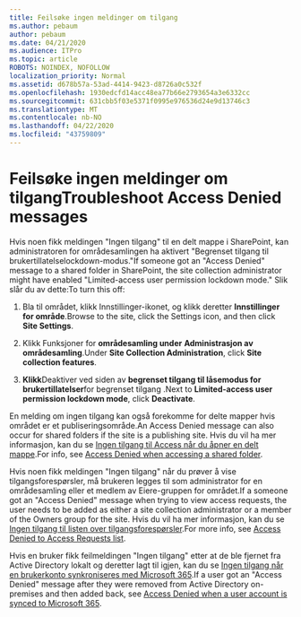 ```yaml
---
title: Feilsøke ingen meldinger om tilgang
ms.author: pebaum
author: pebaum
ms.date: 04/21/2020
ms.audience: ITPro
ms.topic: article
ROBOTS: NOINDEX, NOFOLLOW
localization_priority: Normal
ms.assetid: d678b57a-53ad-4414-9423-d8726a0c532f
ms.openlocfilehash: 1930edcfd14acc48ea77b66e2793654a3e6332cc
ms.sourcegitcommit: 631cbb5f03e5371f0995e976536d24e9d13746c3
ms.translationtype: MT
ms.contentlocale: nb-NO
ms.lasthandoff: 04/22/2020
ms.locfileid: "43759809"
---
```

# <a name="troubleshoot-access-denied-messages"></a><span data-ttu-id="eff88-102">Feilsøke ingen meldinger om tilgang</span><span class="sxs-lookup"><span data-stu-id="eff88-102">Troubleshoot Access Denied messages</span></span>

<span data-ttu-id="eff88-103">Hvis noen fikk meldingen "Ingen tilgang" til en delt mappe i SharePoint, kan administratoren for områdesamlingen ha aktivert "Begrenset tilgang til brukertillatelselockdown-modus."</span><span class="sxs-lookup"><span data-stu-id="eff88-103">If someone got an "Access Denied" message to a shared folder in SharePoint, the site collection administrator might have enabled "Limited-access user permission lockdown mode."</span></span> <span data-ttu-id="eff88-104">Slik slår du av dette:</span><span class="sxs-lookup"><span data-stu-id="eff88-104">To turn this off:</span></span> 
  
1. <span data-ttu-id="eff88-105">Bla til området, klikk Innstillinger-ikonet, og klikk deretter **Innstillinger for område**.</span><span class="sxs-lookup"><span data-stu-id="eff88-105">Browse to the site, click the Settings icon, and then click **Site Settings**.</span></span>
    
2. <span data-ttu-id="eff88-106">Klikk Funksjoner for **områdesamling under** **Administrasjon av områdesamling**.</span><span class="sxs-lookup"><span data-stu-id="eff88-106">Under **Site Collection Administration**, click **Site collection features**.</span></span>
    
3. <span data-ttu-id="eff88-107">**Klikk**Deaktiver ved siden av **begrenset tilgang til låsemodus for brukertillatelser**for begrenset tilgang .</span><span class="sxs-lookup"><span data-stu-id="eff88-107">Next to **Limited-access user permission lockdown mode**, click **Deactivate**.</span></span>
    
<span data-ttu-id="eff88-108">En melding om ingen tilgang kan også forekomme for delte mapper hvis området er et publiseringsområde.</span><span class="sxs-lookup"><span data-stu-id="eff88-108">An Access Denied message can also occur for shared folders if the site is a publishing site.</span></span> <span data-ttu-id="eff88-109">Hvis du vil ha mer informasjon, kan du se [Ingen tilgang til Access når du åpner en delt mappe](https://go.microsoft.com/fwlink/?linkid=2004317).</span><span class="sxs-lookup"><span data-stu-id="eff88-109">For info, see [Access Denied when accessing a shared folder](https://go.microsoft.com/fwlink/?linkid=2004317).</span></span>
  
<span data-ttu-id="eff88-110">Hvis noen fikk meldingen "Ingen tilgang" når du prøver å vise tilgangsforespørsler, må brukeren legges til som administrator for en områdesamling eller et medlem av Eiere-gruppen for området.</span><span class="sxs-lookup"><span data-stu-id="eff88-110">If a someone got an "Access Denied" message when trying to view access requests, the user needs to be added as either a site collection administrator or a member of the Owners group for the site.</span></span> <span data-ttu-id="eff88-111">Hvis du vil ha mer informasjon, kan du se [Ingen tilgang til listen over tilgangsforespørsler](https://go.microsoft.com/fwlink/?linkid=2004220).</span><span class="sxs-lookup"><span data-stu-id="eff88-111">For more info, see [Access Denied to Access Requests list](https://go.microsoft.com/fwlink/?linkid=2004220).</span></span>
  
<span data-ttu-id="eff88-112">Hvis en bruker fikk feilmeldingen "Ingen tilgang" etter at de ble fjernet fra Active Directory lokalt og deretter lagt til igjen, kan du se [Ingen tilgang når en brukerkonto synkroniseres med Microsoft 365](https://go.microsoft.com/fwlink/?linkid=2004318).</span><span class="sxs-lookup"><span data-stu-id="eff88-112">If a user got an "Access Denied" message after they were removed from Active Directory on-premises and then added back, see [Access Denied when a user account is synced to Microsoft 365](https://go.microsoft.com/fwlink/?linkid=2004318).</span></span>
  

